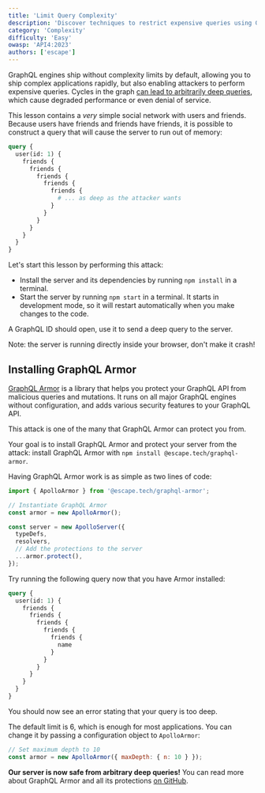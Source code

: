 ```yaml
---
title: 'Limit Query Complexity'
description: 'Discover techniques to restrict expensive queries using GraphQL Armor, enhancing performance and security.'
category: 'Complexity'
difficulty: 'Easy'
owasp: 'API4:2023'
authors: ['escape']
---
```


GraphQL engines ship without complexity limits by default, allowing you to ship complex applications rapidly, but also enabling attackers to perform expensive queries. Cycles in the graph [can lead to arbitrarily deep queries](https://escape.tech/blog/cyclic-queries-and-depth-limit/), which cause degraded performance or even denial of service.

This lesson contains a _very_ simple social network with users and friends. Because users have friends and friends have friends, it is possible to construct a query that will cause the server to run out of memory:

```graphql
query {
  user(id: 1) {
    friends {
      friends {
        friends {
          friends {
            friends {
              # ... as deep as the attacker wants
            }
          }
        }
      }
    }
  }
}
```

Let's start this lesson by performing this attack:

- Install the server and its dependencies by running `npm install` in a terminal.
- Start the server by running `npm start` in a terminal. It starts in development mode, so it will restart automatically when you make changes to the code.

A GraphQL ID should open, use it to send a deep query to the server.

Note: the server is running directly inside your browser, don't make it crash!

## Installing GraphQL Armor

[GraphQL Armor](https://github.com/Escape-Technologies/graphql-armor) is a library that helps you protect your GraphQL API from malicious queries and mutations. It runs on all major GraphQL engines without configuration, and adds various security features to your GraphQL API.

This attack is one of the many that GraphQL Armor can protect you from.

Your goal is to install GraphQL Armor and protect your server from the attack: install GraphQL Armor with `npm install @escape.tech/graphql-armor`.

Having GraphQL Armor work is as simple as two lines of code:

```js
import { ApolloArmor } from '@escape.tech/graphql-armor';

// Instantiate GraphQL Armor
const armor = new ApolloArmor();

const server = new ApolloServer({
  typeDefs,
  resolvers,
  // Add the protections to the server
  ...armor.protect(),
});
```

Try running the following query now that you have Armor installed:

```graphql
query {
  user(id: 1) {
    friends {
      friends {
        friends {
          friends {
            friends {
              name
            }
          }
        }
      }
    }
  }
}
```

You should now see an error stating that your query is too deep.

The default limit is 6, which is enough for most applications. You can change it by passing a configuration object to `ApolloArmor`:

```js
// Set maximum depth to 10
const armor = new ApolloArmor({ maxDepth: { n: 10 } });
```

**Our server is now safe from arbitrary deep queries!** You can read more about GraphQL Armor and all its protections [on GitHub](https://github.com/Escape-Technologies/graphql-armor).
